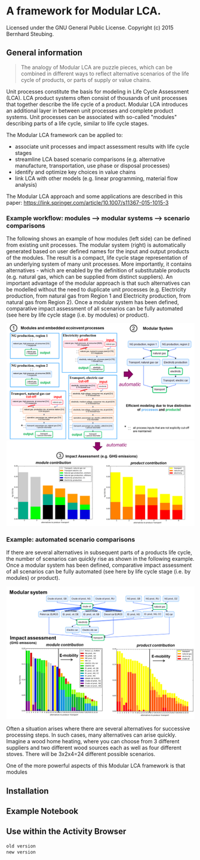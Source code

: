 # A framework for Modular LCA. #

Licensed under the GNU General Public License. Copyright (c) 2015 Bernhard Steubing.

## General information ##

> The analogy of Modular LCA are puzzle pieces, which can be combined in different ways to reflect alternative scenarios
of the life cycle of products, or parts of supply or value chains.

Unit processes constitute the basis for modeling in Life Cycle Assessment (LCA). LCA product systems often consist of
thousands of unit processes that together describe the life cycle of a product. Modular LCA introduces an additional layer in between
unit processes and complete product systems. Unit processes can be associated with so-called "modules" describing parts of a life cycle,
similar to life cycle stages.

The Modular LCA framework can be applied to: 
- associate unit processes and impact assessment results with life cycle stages 
- streamline LCA based scenario comparisons (e.g. alternative manufacture, transportation, use phase or disposal processes)
- identify and optimize key choices in value chains 
- link LCA with other models (e.g. linear programming, material flow analysis)

The Modular LCA approach and some applications are described in this paper:
https://link.springer.com/article/10.1007/s11367-015-1015-3

### Example workflow: modules --> modular systems --> scenario comparisons ###

The following shows an example of how modules (left side) can be defined from existing unit processes. The modular system (right) is automatically generated based on user defined names for the input and output products of the modules. The result is a compact, life cycle stage representation of an underlying system of many unit processes. More importantly, it contains alternatives - which are enabled by the definition of substitutable products (e.g. natural gas, which can be supplied from distinct suppliers). An important advantage of the modular approach is that such alternatives can be modelled without the need to duplicate unit processes (e.g. Electricity production, from natural gas from Region 1 and Electricity production, from natural gas from Region 2).
Once a modular system has been defined, comparative impact assessment of all scenarios can be fully automated (see here by life cycle stage (i.e. by modules) or product).

<img src="docs/images/modules_and_modular_system.png"/>
<img src="docs/images/impact_assessment.png"/>




### Example: automated scenario comparisons ###

If there are several alternatives in subsequent parts of a products life cycle, the number of scenarios can quickly rise as shown in the following example. 
Once a modular system has been defined, comparative impact assessment of all scenarios can be fully automated (see here by life cycle stage (i.e. by modules) or product).

<img src="docs/images/transport_case_study.png"/>



Often a situation arises where there are several alternatives for successive processing steps. In such cases, many
alternatives can arise quickly. Imagine a wood home heating, where you can choose from 3 different suppliers and two
different wood sources each as well as four different stoves. There will be 3x2x4=24 different possible scenarios.

One of the more powerful aspects of this Modular LCA framework is that modules



## Installation ##

## Example Notebook ##

## Use within the Activity Browser ##

    old version
    new version